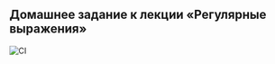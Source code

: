 ## Домашнее задание к лекции «Регулярные выражения»

![CI](https://github.com/OlgaIts/ajs-homework-7-regex/actions/workflows/test.yml/badge.svg)